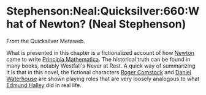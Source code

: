 
# Stephenson:Neal:Quicksilver:660:What of Newton? (Neal Stephenson)

From the Quicksilver Metaweb.

What is presented in this chapter is a fictionalized account of how [Newton](/isaac-newton) came to write [Principia Mathematica](/principia-mathematica). The historical truth can be found in many books, notably Westfall's Never at Rest. A quick way of summarizing it is that in this novel, the fictional characters [Roger Comstock](/stephenson-neal-quicksilver-roger-comstock) and [Daniel Waterhouse](/stephenson-neal-quicksilver-daniel-waterhouse) are shown playing roles that are very loosely analogous to what [Edmund Halley](/edmund-halley) did in real life.

